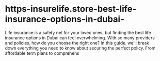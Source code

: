# https-insurelife.store-best-life-insurance-options-in-dubai-
Life insurance is a safety net for your loved ones, but finding the best life insurance options in Dubai can feel overwhelming. With so many providers and policies, how do you choose the right one? In this guide, we’ll break down everything you need to know about securing the perfect policy. From affordable term plans to comprehens
